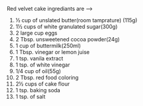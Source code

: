 Red velvet cake ingrediants are -->

1. ½ cup of unslated butter(room tamprature) (115g)
2. 1½ cups of white granulated sugar(300g)
3. 2 large cup eggs
4. 2 Tbsp. unsweetened cocoa powder(24g)
5. 1 cup of buttermilk(250ml)
6. 1 Tbsp. vinegar or lemon juise
7. 1 tsp. vanila extract
8. 1 tsp. of white vinegar
9. 1/4 cup of oil(55g)
10. 2 Tbsp. red food coloring
11. 2½ cups of cake flour
12. 1 tsp. baking soda
13. 1 tsp. of salt
